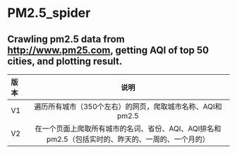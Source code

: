 # PM2.5_spider
## Crawling pm2.5 data from http://www.pm25.com, getting AQI of top 50 cities, and plotting result.
|版本|说明|
|:---|:---:|
|V1|遍历所有城市（350个左右）的网页，爬取城市名称、AQI和pm2.5|
|V2|在一个页面上爬取所有城市的名词、省份、AQI、AQI排名和pm2.5（包括实时的、昨天的、一周的、一个月的）|
